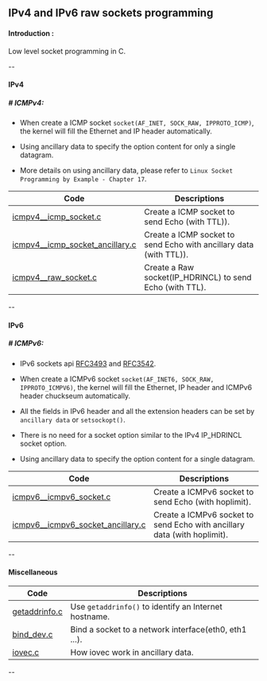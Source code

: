 ## IPv4 and IPv6 raw sockets programming

#### Introduction :

Low level socket programming in C.

--

#### IPv4

##### # ICMPv4:

- When create a ICMP socket `socket(AF_INET, SOCK_RAW, IPPROTO_ICMP)`, the kernel will fill the Ethernet and IP header automatically.

- Using ancillary data to specify the option content for only a single datagram.

- More details on using ancillary data, please refer to `Linux Socket Programming by Example - Chapter 17`.

| Code | Descriptions  |
| --- | --- |
| [icmpv4__icmp_socket.c](src/icmpv4__icmp_socket.c) | Create a ICMP socket to send Echo (with TTL)). |
| [icmpv4__icmp_socket_ancillary.c](src/icmpv4__icmp_socket_ancillary.c) | Create a ICMP socket to send Echo with ancillary data (with TTL)). |
| [icmpv4__raw_socket.c](src/icmpv4__raw_socket.c) | Create a Raw socket(IP_HDRINCL) to send Echo (with TTL). |

--



#### IPv6

##### # ICMPv6:

- IPv6 sockets api [RFC3493](http://www.ietf.org/rfc/rfc3493.txt) and [RFC3542](http://www.ietf.org/rfc/rfc3542.txt).

- When create a ICMPv6 socket `socket(AF_INET6, SOCK_RAW, IPPROTO_ICMPV6)`, the kernel will fill the Ethernet, IP header and ICMPv6 header chuckseum automatically.

- All the fields in IPv6 header and all the extension headers can be set by `ancillary data` or `setsockopt()`.

- There is no need for a socket option similar to the IPv4 IP_HDRINCL socket option.

- Using ancillary data to specify the option content for a single datagram.

| Code | Descriptions  |
| --- | --- |
| [icmpv6__icmpv6_socket.c](src/icmpv6__icmpv6_socket.c) | Create a ICMPv6 socket to send Echo (with hoplimit). |
| [icmpv6__icmpv6_socket_ancillary.c](src/icmpv6__icmpv6_socket_ancillary.c) | Create a ICMPv6 socket to send Echo with ancillary data (with hoplimit). |



--

#### Miscellaneous

| Code | Descriptions  |
| --- | --- |
| [getaddrinfo.c](src/getaddrinfo.c) | Use `getaddrinfo()` to identify an Internet hostname. |
| [bind_dev.c](src/bind_dev.c) | Bind a socket to a network interface(eth0, eth1 ...).  |
| [iovec.c](src/iovec.c) | How iovec work in ancillary data.  |
--
